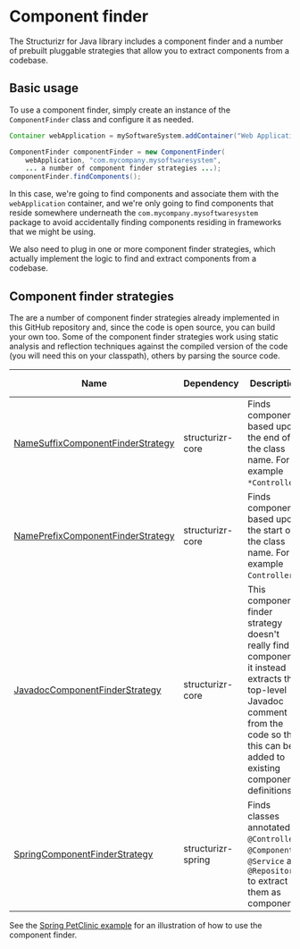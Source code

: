 # Component finder

The Structurizr for Java library includes a component finder and a number of prebuilt pluggable strategies that allow you to extract components from a codebase.

## Basic usage

To use a component finder, simply create an instance of the ```ComponentFinder``` class and configure it as needed.

```java
Container webApplication = mySoftwareSystem.addContainer("Web Application", "Description", "Apache Tomcat 7.x");

ComponentFinder componentFinder = new ComponentFinder(
    webApplication, "com.mycompany.mysoftwaresystem",
    ... a number of component finder strategies ...);
componentFinder.findComponents();
```

In this case, we're going to find components and associate them with the ```webApplication``` container, and we're only going to find components that reside somewhere underneath the ```com.mycompany.mysoftwaresystem``` package to avoid accidentally finding components residing in frameworks that we might be using.

We also need to plug in one or more component finder strategies, which actually implement the logic to find and extract components from a codebase.

## Component finder strategies

The are a number of component finder strategies already implemented in this GitHub repository and, since the code is open source, you can build your own too. Some of the component finder strategies work using static analysis and reflection techniques against the compiled version of the code (you will need this on your classpath), others by parsing the source code.

Name | Dependency | Description | Extracted from
---- | ---------- | ----------- | --------------
[NameSuffixComponentFinderStrategy](https://github.com/structurizr/java/blob/master/structurizr-core/src/com/structurizr/componentfinder/NameSuffixComponentFinderStrategy.java) | structurizr-core | Finds components based upon the end of the class name. For example ```*Controller```. | Compiled bytecode
[NamePrefixComponentFinderStrategy](https://github.com/structurizr/java/blob/master/structurizr-core/src/com/structurizr/componentfinder/NamePrefixComponentFinderStrategy.java) | structurizr-core | Finds components based upon the start of the class name. For example ```Controller*```. | Compiled bytecode
[JavadocComponentFinderStrategy](https://github.com/structurizr/java/blob/master/structurizr-core/src/com/structurizr/componentfinder/JavadocComponentFinderStrategy.java) | structurizr-core | This component finder strategy doesn't really find components, it instead extracts the top-level Javadoc comment from the code so that this can be added to existing component definitions. | Source code
[SpringComponentFinderStrategy](https://github.com/structurizr/java/blob/master/structurizr-spring/src/com/structurizr/componentfinder/SpringComponentFinderStrategy.java) | structurizr-spring | Finds classes annotated ```@Controller```, ```@Component```, ```@Service``` and ```@Repository``` to extract them as components. | Compiled bytecode

See the [Spring PetClinic example](spring-petclinic.md) for an illustration of how to use the component finder.